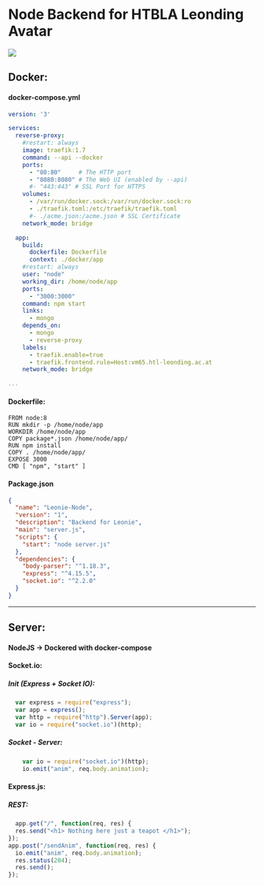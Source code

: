 


# Node Backend for HTBLA Leonding Avatar
<img src="https://i.imgur.com/TZ4Rpbm.png">

## Docker:
#### docker-compose.yml
```yml
version: '3'

services:
  reverse-proxy:
    #restart: always
    image: traefik:1.7
    command: --api --docker 
    ports:
      - "80:80"     # The HTTP port
      - "8080:8080" # The Web UI (enabled by --api)
      #- "443:443" # SSL Port for HTTPS
    volumes:
      - /var/run/docker.sock:/var/run/docker.sock:ro 
      - ./traefik.toml:/etc/traefik/traefik.toml
      #- ./acme.json:/acme.json # SSL Certificate
    network_mode: bridge

  app:
    build:
      dockerfile: Dockerfile
      context: ./docker/app
    #restart: always
    user: "node"
    working_dir: /home/node/app
    ports:
      - "3000:3000"
    command: npm start
    links:
      - mongo
    depends_on:
      - mongo
      - reverse-proxy
    labels:
      - traefik.enable=true
      - traefik.frontend.rule=Host:vm65.htl-leonding.ac.at
    network_mode: bridge

...
```
#### Dockerfile:
```docker
FROM node:8
RUN mkdir -p /home/node/app
WORKDIR /home/node/app
COPY package*.json /home/node/app/
RUN npm install
COPY . /home/node/app/
EXPOSE 3000
CMD [ "npm", "start" ]
``` 
#### Package.json
```json
{
  "name": "Leonie-Node",
  "version": "1",
  "description": "Backend for Leonie",
  "main": "server.js",
  "scripts": {
    "start": "node server.js"
  },
  "dependencies": {
    "body-parser": "^1.18.3",
    "express": "^4.15.5",
    "socket.io": "^2.2.0"
  }
}
```
---
## Server:
#### NodeJS -> Dockered with docker-compose
#### Socket.io:
##### Init (Express + Socket IO):
```javascript
  var express = require("express");
  var app = express();
  var http = require("http").Server(app);
  var io = require("socket.io")(http);
```
##### Socket - Server:
```javascript
    var io = require("socket.io")(http);
    io.emit("anim", req.body.animation);  
```
#### Express.js:
##### REST:
```javascript
  app.get("/", function(req, res) {
  res.send("<h1> Nothing here just a teapot </h1>");
});
app.post("/sendAnim", function(req, res) {
  io.emit("anim", req.body.animation);
  res.status(204);
  res.send();
});

```
